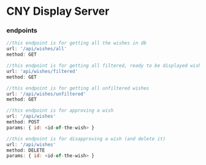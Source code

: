 # CNY Display Server

### endpoints

```javascript
//this endpoint is for getting all the wishes in db
url: '/api/wishes/all'
method: GET
```

```javascript
//this endpoint is for getting all filtered, ready to be displayed wishes
url: 'api/wishes/filtered'
method: GET
```

```javascript
//this endpoint is for getting all unfiltered wishes
url: '/api/wishes/unfiltered'
method: GET
```

```javascript
//this endpoint is for approving a wish
url: '/api/wishes'
method: POST
params: { id: <id-of-the-wish> }
```

```javascript
//this endpoint is for disapproving a wish (and delete it)
url: '/api/wishes'
method: DELETE
params: { id: <id-of-the-wish> }
```
